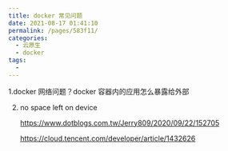 ```yaml
---
title: docker 常见问题
date: 2021-08-17 01:41:10
permalink: /pages/583f11/
categories:
  - 云原生
  - docker
tags:
  - 
---
```


 1.docker 网络问题？docker 容器内的应用怎么暴露给外部

2. no space left on device

   https://www.dotblogs.com.tw/Jerry809/2020/09/22/152705

   https://cloud.tencent.com/developer/article/1432626

